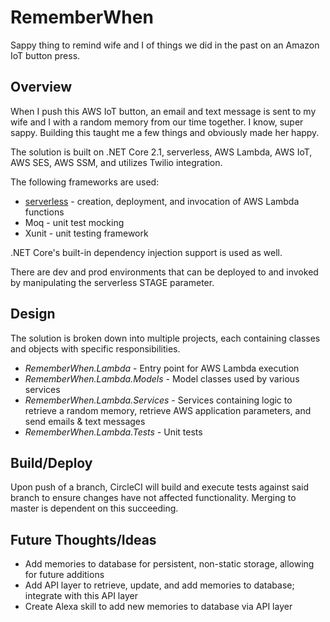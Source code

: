 # RememberWhen
Sappy thing to remind wife and I of things we did in the past on an Amazon IoT button press.

## Overview
When I push this AWS IoT button, an email and text message is sent to my wife and I with a random memory from our time together.  I know, super sappy.  Building this taught me a few things and obviously made her happy.

The solution is built on .NET Core 2.1, serverless, AWS Lambda, AWS IoT, AWS SES, AWS SSM, and utilizes Twilio integration.

The following frameworks are used:
* [serverless](https://serverless.com) - creation, deployment, and invocation of AWS Lambda functions
* Moq - unit test mocking
* Xunit - unit testing framework

.NET Core's built-in dependency injection support is used as well.

There are dev and prod environments that can be deployed to and invoked by manipulating the serverless STAGE parameter.

## Design
The solution is broken down into multiple projects, each containing classes and objects with specific responsibilities.
* *RememberWhen.Lambda* - Entry point for AWS Lambda execution
* *RememberWhen.Lambda.Models* - Model classes used by various services
* *RememberWhen.Lambda.Services* - Services containing logic to retrieve a random memory, retrieve AWS application parameters, and send emails & text messages
* *RememberWhen.Lambda.Tests* - Unit tests

## Build/Deploy
Upon push of a branch, CircleCI will build and execute tests against said branch to ensure changes have not affected functionality.  Merging to master is dependent on this succeeding. 

## Future Thoughts/Ideas
* Add memories to database for persistent, non-static storage, allowing for future additions
* Add API layer to retrieve, update, and add memories to database; integrate with this API layer
* Create Alexa skill to add new memories to database via API layer
